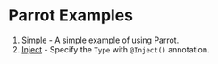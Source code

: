 # Parrot Examples

1. [Simple](parrot_00_simple) - A simple example of using Parrot.
2. [Inject](parrot_01_inject) - Specify the `Type` with `@Inject()` annotation.